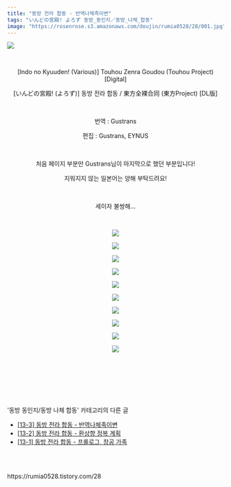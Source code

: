 ```yaml
---
title: "동방 전라 합동 - 반역나체족이변"
tags: "いんどの宮殿! よろず 동방_동인지／동방_나체_합동"
image: "https://rosenrose.s3.amazonaws.com/doujin/rumia0528/28/001.jpg"
---
```

<div class="article">
<div class="article">
<div class="tt_article_useless_p_margin"><p><img src="{{ site.imgserver1 }}/rumia0528/28/001.jpg"/></p><p><br/></p><p style="text-align: center;">[Indo no Kyuuden! (Various)] Touhou Zenra Goudou (Touhou Project) [Digital]</p><p style="text-align: center;">[いんどの宮殿! (よろず)] 동방 전라 합동 / 東方全裸合同 (東方Project) [DL版]</p><p style="text-align: center;"><br/></p><p style="text-align: center;">번역 : Gustrans</p><p style="text-align: center;">편집 : Gustrans, EYNUS</p><p style="text-align: center;"><br/></p><p style="text-align: center;">처음 페이지 부분만 Gustrans님이 마지막으로 했던 부분입니다!</p><p style="text-align: center;">지워지지 않는 일본어는 양해 부탁드려요!</p><p style="text-align: center;"><br/></p><p style="text-align: center;">세이자 불쌍해...<br/></p><p style="text-align: center;"><br/></p>
<p style="text-align: center; clear: none; float: none;"><span class="imageblock" style="display:inline-block;width:960px;;height:auto;max-width:100%"><span data-lightbox="lightbox" data-url="https://t1.daumcdn.net/cfile/tistory/9934CD4A5C6C2ACA03?download"><img src="{{ site.imgserver1 }}/rumia0528/28/002.png"/></span></span></p><p style="text-align: center; clear: none; float: none;"><span class="imageblock" style="display:inline-block;width:960px;;height:auto;max-width:100%"><span data-lightbox="lightbox" data-url="https://t1.daumcdn.net/cfile/tistory/997E6B4A5C6C2ACB21?download"><img src="{{ site.imgserver1 }}/rumia0528/28/003.png"/></span></span></p><p style="text-align: center; clear: none; float: none;"><span class="imageblock" style="display:inline-block;width:960px;;height:auto;max-width:100%"><span data-lightbox="lightbox" data-url="https://t1.daumcdn.net/cfile/tistory/9921A84A5C6C2ACC24?download"><img src="{{ site.imgserver1 }}/rumia0528/28/004.png"/></span></span></p><p style="text-align: center; clear: none; float: none;"><span class="imageblock" style="display:inline-block;width:960px;;height:auto;max-width:100%"><span data-lightbox="lightbox" data-url="https://t1.daumcdn.net/cfile/tistory/99D30E4A5C6C2ACD05?download"><img src="{{ site.imgserver1 }}/rumia0528/28/005.png"/></span></span></p><p style="text-align: center; clear: none; float: none;"><span class="imageblock" style="display:inline-block;width:960px;;height:auto;max-width:100%"><span data-lightbox="lightbox" data-url="https://t1.daumcdn.net/cfile/tistory/99559A4A5C6C2ACE34?download"><img src="{{ site.imgserver1 }}/rumia0528/28/006.png"/></span></span></p><p style="text-align: center; clear: none; float: none;"><span class="imageblock" style="display:inline-block;width:960px;;height:auto;max-width:100%"><span data-lightbox="lightbox" data-url="https://t1.daumcdn.net/cfile/tistory/99871B4A5C6C2ACF01?download"><img src="{{ site.imgserver1 }}/rumia0528/28/007.png"/></span></span></p><p style="text-align: center; clear: none; float: none;"><span class="imageblock" style="display:inline-block;width:960px;;height:auto;max-width:100%"><span data-lightbox="lightbox" data-url="https://t1.daumcdn.net/cfile/tistory/990A804A5C6C2AD004?download"><img src="{{ site.imgserver1 }}/rumia0528/28/008.png"/></span></span></p><p style="text-align: center; clear: none; float: none;"><span class="imageblock" style="display:inline-block;width:960px;;height:auto;max-width:100%"><span data-lightbox="lightbox" data-url="https://t1.daumcdn.net/cfile/tistory/993BDC465C6C2AD115?download"><img src="{{ site.imgserver1 }}/rumia0528/28/009.png"/></span></span></p><p style="text-align: center; clear: none; float: none;"><span class="imageblock" style="display:inline-block;width:960px;;height:auto;max-width:100%"><span data-lightbox="lightbox" data-url="https://t1.daumcdn.net/cfile/tistory/99A07C465C6C2AD233?download"><img src="{{ site.imgserver1 }}/rumia0528/28/010.png"/></span></span></p><p style="text-align: center; clear: none; float: none;"><span class="imageblock" style="display:inline-block;width:960px;;height:auto;max-width:100%"><span data-lightbox="lightbox" data-url="https://t1.daumcdn.net/cfile/tistory/9917A1465C6C2AD316?download"><img src="{{ site.imgserver1 }}/rumia0528/28/011.png"/></span></span></p><p style="text-align: center;"><br/></p><p><br/></p>
</div>
</div></div><br/>
<div class="tagTrail">
</div><br/>
<div class="another">
<p>'동방 동인지/동방 나체 합동' 카테고리의 다른 글</p>
<ul>
<li><a href="/rumia0528_28">[13-3] 동방 전라 합동 - 반역나체족이변</a></li>
<li><a href="/rumia0528_27">[13-2] 동방 전라 합동 - 환상향 정복 계획</a></li>
<li><a href="/rumia0528_26">[13-1] 동방 전라 합동 - 프롤로그, 창공 가족</a></li>
</ul>
</div><br/>
<br/>
<p id="refer">https://rumia0528.tistory.com/28</p>
<br/>
